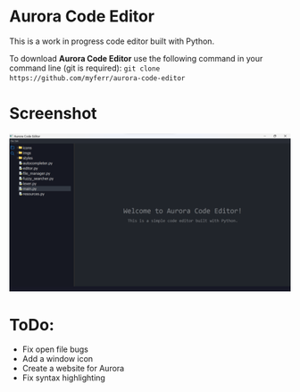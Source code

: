 # Aurora Code Editor
This is a work in progress code editor built with Python.

To download **Aurora Code Editor** use the following command in your command line (git is required):
`git clone https://github.com/myferr/aurora-code-editor`

# Screenshot
<img src="./screenshots/Screenshot1.png"/>

# ToDo:
* Fix open file bugs
* Add a window icon
* Create a website for Aurora
* Fix syntax highlighting
